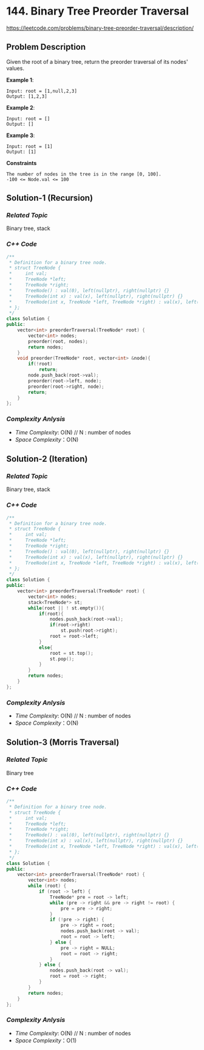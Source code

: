 # 144. Binary Tree Preorder Traversal
https://leetcode.com/problems/binary-tree-preorder-traversal/description/

## Problem Description

Given the root of a binary tree, return the preorder traversal of its nodes' values.


**Example 1**:
```
Input: root = [1,null,2,3]
Output: [1,2,3]
```
**Example 2**:
```
Input: root = []
Output: []
```
**Example 3**:
```
Input: root = [1]
Output: [1]
```

**Constraints**
```
The number of nodes in the tree is in the range [0, 100].
-100 <= Node.val <= 100
```

## Solution-1 (Recursion)

### _Related Topic_
   Binary tree, stack

### _C++ Code_
```cpp
/**
 * Definition for a binary tree node.
 * struct TreeNode {
 *     int val;
 *     TreeNode *left;
 *     TreeNode *right;
 *     TreeNode() : val(0), left(nullptr), right(nullptr) {}
 *     TreeNode(int x) : val(x), left(nullptr), right(nullptr) {}
 *     TreeNode(int x, TreeNode *left, TreeNode *right) : val(x), left(left), right(right) {}
 * };
 */
class Solution {
public:
    vector<int> preorderTraversal(TreeNode* root) {
        vector<int> nodes;
        preorder(root, nodes);
        return nodes;
    }
    void preorder(TreeNode* root, vector<int> &node){
        if(!root)
            return;
        node.push_back(root->val);
        preorder(root->left, node);
        preorder(root->right, node);
        return;        
    }
};
```

### _Complexity Anlysis_
- _Time Complexity_: O(N) // N : number of nodes
- _Space Complexity_：O(N)

## Solution-2 (Iteration)

### _Related Topic_
   Binary tree, stack

### _C++ Code_
```cpp
/**
 * Definition for a binary tree node.
 * struct TreeNode {
 *     int val;
 *     TreeNode *left;
 *     TreeNode *right;
 *     TreeNode() : val(0), left(nullptr), right(nullptr) {}
 *     TreeNode(int x) : val(x), left(nullptr), right(nullptr) {}
 *     TreeNode(int x, TreeNode *left, TreeNode *right) : val(x), left(left), right(right) {}
 * };
 */
class Solution {
public:
    vector<int> preorderTraversal(TreeNode* root) {
        vector<int> nodes;
        stack<TreeNode*> st;
        while(root || ! st.empty()){
            if(root){
                nodes.push_back(root->val);
                if(root->right)
                    st.push(root->right);
                root = root->left;
            }
            else{
                root = st.top();
                st.pop();
            }
        }
        return nodes;
    }
};
```

### _Complexity Anlysis_
- _Time Complexity_: O(N) // N : number of nodes
- _Space Complexity_：O(N)

## Solution-3 (Morris Traversal)

### _Related Topic_
   Binary tree

### _C++ Code_
```cpp
/**
 * Definition for a binary tree node.
 * struct TreeNode {
 *     int val;
 *     TreeNode *left;
 *     TreeNode *right;
 *     TreeNode() : val(0), left(nullptr), right(nullptr) {}
 *     TreeNode(int x) : val(x), left(nullptr), right(nullptr) {}
 *     TreeNode(int x, TreeNode *left, TreeNode *right) : val(x), left(left), right(right) {}
 * };
 */
class Solution {
public:
    vector<int> preorderTraversal(TreeNode* root) {
        vector<int> nodes;
        while (root) {
            if (root -> left) {
                TreeNode* pre = root -> left;
                while (pre -> right && pre -> right != root) {
                    pre = pre -> right;
                }
                if (!pre -> right) {
                    pre -> right = root;
                    nodes.push_back(root -> val);
                    root = root -> left;
                } else {
                    pre -> right = NULL;
                    root = root -> right;
                }
            } else {
                nodes.push_back(root -> val);
                root = root -> right;
            }
        }
        return nodes;
    }
};
```

### _Complexity Anlysis_
- _Time Complexity_: O(N) // N : number of nodes
- _Space Complexity_：O(1)

